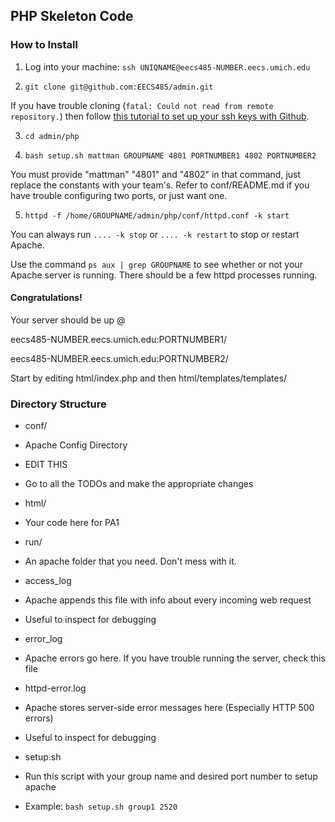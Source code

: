 ## PHP Skeleton Code

### How to Install

1) Log into your machine: `ssh UNIQNAME@eecs485-NUMBER.eecs.umich.edu`

2) `git clone git@github.com:EECS485/admin.git`

If you have trouble cloning (`fatal: Could not read from remote repository.`) then follow [this tutorial to set up your ssh keys with Github](https://help.github.com/articles/generating-ssh-keys).

3) `cd admin/php`

4) `bash setup.sh mattman GROUPNAME 4801 PORTNUMBER1 4802 PORTNUMBER2`

You must provide "mattman" "4801" and "4802" in that command, just replace the constants with your team's. Refer to conf/README.md if you have trouble configuring two ports, or just want one.

5) `httpd -f /home/GROUPNAME/admin/php/conf/httpd.conf -k start`

You can always run `.... -k stop` or `.... -k restart` to stop or restart Apache.

Use the command `ps aux | grep GROUPNAME` to see whether or not your Apache server is running. There should be a few httpd processes running.

#### Congratulations!

Your server should be up @

eecs485-NUMBER.eecs.umich.edu:PORTNUMBER1/

eecs485-NUMBER.eecs.umich.edu:PORTNUMBER2/

Start by editing html/index.php and then html/templates/templates/

### Directory Structure

* conf/
 * Apache Config Directory
 * EDIT THIS
 * Go to all the TODOs and make the appropriate changes

* html/
 * Your code here for PA1

* run/
 * An apache folder that you need. Don't mess with it.

* access_log
 * Apache appends this file with info about every incoming web request
 * Useful to inspect for debugging

* error_log
 * Apache errors go here. If you have trouble running the server, check this file

* httpd-error.log
 * Apache stores server-side error messages here (Especially HTTP 500 errors)
 * Useful to inspect for debugging

* setup.sh
 * Run this script with your group name and desired port number to setup apache
 * Example: `bash setup.sh group1 2520`

